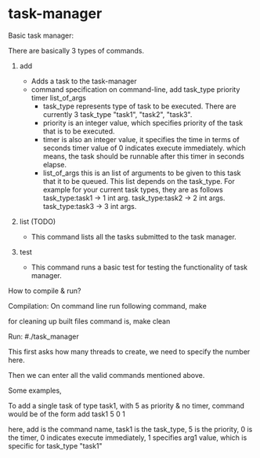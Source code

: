 # task-manager
Basic task manager:

There are basically 3 types of commands.
1. add
	- Adds a task to the task-manager
	- command specification on command-line, add task_type priority timer list_of_args
		- task_type represents type of task to be executed. There are currently
		  3 task_type "task1", "task2", "task3".
		- priority is an integer value, which specifies priority of the task that
		  is to be executed.
		- timer is also an integer value, it specifies the time in terms of seconds
		  timer value of 0 indicates execute immediately.
		  which means, the task should be runnable after this timer in seconds elapse.
		- list_of_args this is an list of arguments to be given to this task that it to
		  be queued. This list depends on the task_type. For example for your current
		  task types, they are as follows
			task_type:task1 -> 1 int arg.
			task_type:task2 -> 2 int args.
			task_type:task3 -> 3 int args.

2. list (TODO)
	- This command lists all the tasks submitted to the task manager.

3. test
	- This command runs a basic test for testing the functionality of task manager.


How to compile & run?

Compilation:
On command line run following command,
make

for cleaning up built files command is,
make clean

Run:
#./task_manager

This first asks how many threads to create, we need to specify the number here.

Then we can enter all the valid commands mentioned above.

Some examples,

To add a single task of type task1, with 5 as priority & no timer, command would be of the form
add task1 5 0 1

here, add is the command name, task1 is the task_type, 5 is the priority, 0 is the timer, 0
indicates execute immediately, 1 specifies arg1 value, which is specific for task_type "task1"

